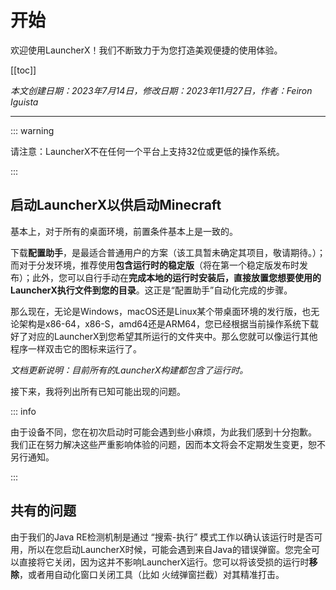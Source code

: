 # 开始

欢迎使用LauncherX！我们不断致力于为您打造美观便捷的使用体验。

[[toc]]

*本文创建日期：2023年7月14日，修改日期：2023年11月27日，作者：Feiron Iguista*

-------

::: warning

请注意：LauncherX不在任何一个平台上支持32位或更低的操作系统。

:::

## 启动LauncherX以供启动Minecraft

基本上，对于所有的桌面环境，前置条件基本上是一致的。

下载**配置助手**，是最适合普通用户的方案（该工具暂未确定其项目，敬请期待。）；而对于分发环境，推荐使用**包含运行时的稳定版**（将在第一个稳定版发布时发布）；此外，您可以自行手动在**完成本地的运行时安装后，直接放置您想要使用的LauncherX执行文件到您的目录**。这正是“配置助手”自动化完成的步骤。

那么现在，无论是Windows，macOS还是Linux某个带桌面环境的发行版，也无论架构是x86-64，x86-S，amd64还是ARM64，您已经根据当前操作系统下载好了对应的LauncherX到您希望其所运行的文件夹中。那么您就可以像运行其他程序一样双击它的图标来运行了。

*文档更新说明：目前所有的LauncherX构建都包含了运行时。*

接下来，我将列出所有已知可能出现的问题。

::: info

由于设备不同，您在初次启动时可能会遇到些小麻烦，为此我们感到十分抱歉。
我们正在努力解决这些严重影响体验的问题，因而本文将会不定期发生变更，恕不另行通知。

:::

## 共有的问题

由于我们的Java RE检测机制是通过 “搜索-执行” 模式工作以确认该运行时是否可用，所以在您启动LauncherX时候，可能会遇到来自Java的错误弹窗。您完全可以直接将它关闭，因为这并不影响LauncherX运行。您可以将该受损的运行时**移除**，或者用自动化窗口关闭工具（比如 火绒弹窗拦截）对其精准打击。